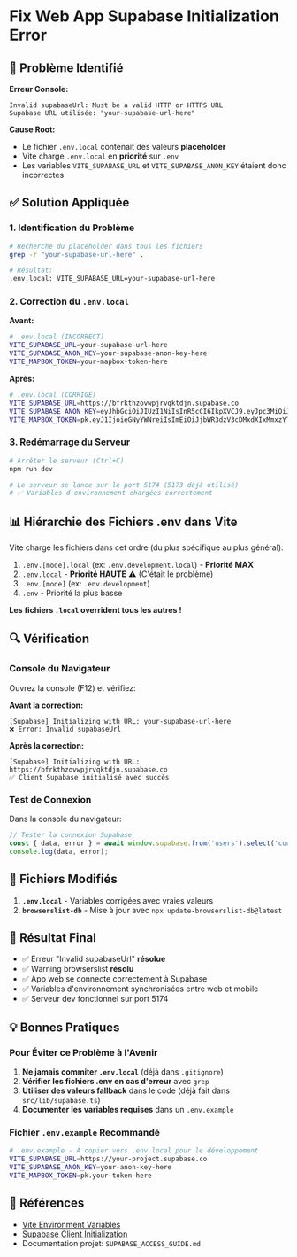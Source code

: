 # Fix Web App Supabase Initialization Error

## 🐛 Problème Identifié

**Erreur Console:**
```
Invalid supabaseUrl: Must be a valid HTTP or HTTPS URL
Supabase URL utilisée: "your-supabase-url-here"
```

**Cause Root:**
- Le fichier `.env.local` contenait des valeurs **placeholder** 
- Vite charge `.env.local` en **priorité** sur `.env`
- Les variables `VITE_SUPABASE_URL` et `VITE_SUPABASE_ANON_KEY` étaient donc incorrectes

## ✅ Solution Appliquée

### 1. Identification du Problème
```bash
# Recherche du placeholder dans tous les fichiers
grep -r "your-supabase-url-here" .

# Résultat:
.env.local: VITE_SUPABASE_URL=your-supabase-url-here
```

### 2. Correction du `.env.local`

**Avant:**
```bash
# .env.local (INCORRECT)
VITE_SUPABASE_URL=your-supabase-url-here
VITE_SUPABASE_ANON_KEY=your-supabase-anon-key-here
VITE_MAPBOX_TOKEN=your-mapbox-token-here
```

**Après:**
```bash
# .env.local (CORRIGÉ)
VITE_SUPABASE_URL=https://bfrkthzovwpjrvqktdjn.supabase.co
VITE_SUPABASE_ANON_KEY=eyJhbGciOiJIUzI1NiIsInR5cCI6IkpXVCJ9.eyJpc3MiOiJzdXBhYmFzZSIsInJlZiI6ImJmcmt0aHpvdndwanJ2cWt0ZGpuIiwicm9sZSI6ImFub24iLCJpYXQiOjE3NTk5NzgwNzgsImV4cCI6MjA3NTU1NDA3OH0.ml0TkLYk53U6CqP_iCc8XkZMusFCSI-nYOS0WyV43Nc
VITE_MAPBOX_TOKEN=pk.eyJ1IjoieGNyYWNreiIsImEiOiJjbWR3dzV3cDMxdXIxMmxzYTI0c2Z0N2lpIn0.PFh0zoPCQK9UueLrLKWd0w
```

### 3. Redémarrage du Serveur
```bash
# Arrêter le serveur (Ctrl+C)
npm run dev

# Le serveur se lance sur le port 5174 (5173 déjà utilisé)
# ✅ Variables d'environnement chargées correctement
```

## 📊 Hiérarchie des Fichiers .env dans Vite

Vite charge les fichiers dans cet ordre (du plus spécifique au plus général):

1. `.env.[mode].local` (ex: `.env.development.local`) - **Priorité MAX**
2. `.env.local` - **Priorité HAUTE** ⚠️ (C'était le problème)
3. `.env.[mode]` (ex: `.env.development`)
4. `.env` - Priorité la plus basse

**Les fichiers `.local` overrident tous les autres !**

## 🔍 Vérification

### Console du Navigateur
Ouvrez la console (F12) et vérifiez:

**Avant la correction:**
```
[Supabase] Initializing with URL: your-supabase-url-here
❌ Error: Invalid supabaseUrl
```

**Après la correction:**
```
[Supabase] Initializing with URL: https://bfrkthzovwpjrvqktdjn.supabase.co
✅ Client Supabase initialisé avec succès
```

### Test de Connexion
Dans la console du navigateur:
```javascript
// Tester la connexion Supabase
const { data, error } = await window.supabase.from('users').select('count');
console.log(data, error);
```

## 📝 Fichiers Modifiés

1. **`.env.local`** - Variables corrigées avec vraies valeurs
2. **`browserslist-db`** - Mise à jour avec `npx update-browserslist-db@latest`

## 🎯 Résultat Final

- ✅ Erreur "Invalid supabaseUrl" **résolue**
- ✅ Warning browserslist **résolu**
- ✅ App web se connecte correctement à Supabase
- ✅ Variables d'environnement synchronisées entre web et mobile
- ✅ Serveur dev fonctionnel sur port 5174

## 💡 Bonnes Pratiques

### Pour Éviter ce Problème à l'Avenir

1. **Ne jamais commiter `.env.local`** (déjà dans `.gitignore`)
2. **Vérifier les fichiers .env en cas d'erreur** avec `grep`
3. **Utiliser des valeurs fallback** dans le code (déjà fait dans `src/lib/supabase.ts`)
4. **Documenter les variables requises** dans un `.env.example`

### Fichier `.env.example` Recommandé
```bash
# .env.example - À copier vers .env.local pour le développement
VITE_SUPABASE_URL=https://your-project.supabase.co
VITE_SUPABASE_ANON_KEY=your-anon-key-here
VITE_MAPBOX_TOKEN=pk.your-token-here
```

## 🔗 Références

- [Vite Environment Variables](https://vitejs.dev/guide/env-and-mode.html)
- [Supabase Client Initialization](https://supabase.com/docs/reference/javascript/initializing)
- Documentation projet: `SUPABASE_ACCESS_GUIDE.md`
